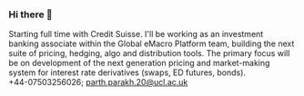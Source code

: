 ### Hi there 👋

Starting full time with Credit Suisse. I'll be working as an investment banking associate within the Global eMacro Platform team, building the next suite of pricing, hedging, algo and distribution tools. The primary focus will be on development of the next generation pricing and market-making system for interest rate derivatives (swaps, ED futures, bonds).          
+44-07503256026; parth.parakh.20@ucl.ac.uk 

<!--
**Parth7/Parth7** is a ✨ _special_ ✨ repository because its `README.md` (this file) appears on your GitHub profile.

Here are some ideas to get you started:

- 🔭 I’m currently working on ...
- 🌱 I’m currently learning ...
- 👯 I’m looking to collaborate on ...
- 🤔 I’m looking for help with ...
- 💬 Ask me about ...
- 📫 How to reach me: ...
- 😄 Pronouns: ...
- ⚡ Fun fact: ...
-->
